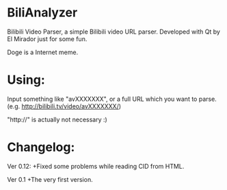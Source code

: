 BiliAnalyzer
============

Bilibili Video Parser, a simple Bilibili video URL parser.
Developed with Qt by El Mirador just for some fun.

Doge is a Internet meme.


Using:
============
Input something like "avXXXXXXX", or a full URL which you want to parse. (e.g. http://bilibili.tv/video/avXXXXXXX/)

"http://" is actually not necessary :)


Changelog:
============
Ver 0.12:
+Fixed some problems while reading CID from HTML. 

Ver 0.1
+The very first version.
